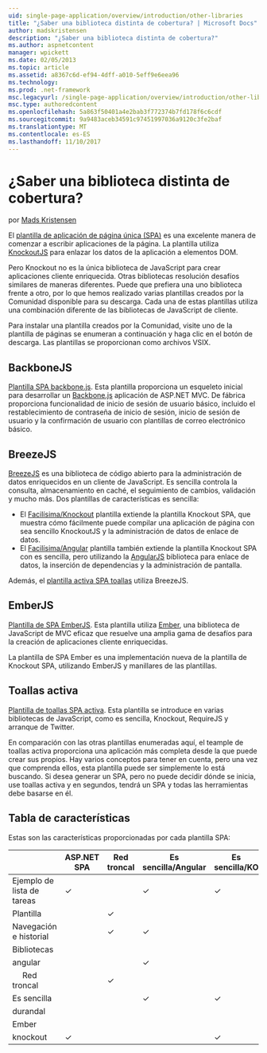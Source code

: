 ```yaml
---
uid: single-page-application/overview/introduction/other-libraries
title: "¿Saber una biblioteca distinta de cobertura? | Microsoft Docs"
author: madskristensen
description: "¿Saber una biblioteca distinta de cobertura?"
ms.author: aspnetcontent
manager: wpickett
ms.date: 02/05/2013
ms.topic: article
ms.assetid: a8367c6d-ef94-4dff-a010-5eff9e6eea96
ms.technology: 
ms.prod: .net-framework
msc.legacyurl: /single-page-application/overview/introduction/other-libraries
msc.type: authoredcontent
ms.openlocfilehash: 5a863f50401a4e2bab3f772374b7fd178f6c6cdf
ms.sourcegitcommit: 9a9483aceb34591c97451997036a9120c3fe2baf
ms.translationtype: MT
ms.contentlocale: es-ES
ms.lasthandoff: 11/10/2017
---
```

<a name="know-a-library-other-than-knockout"></a>¿Saber una biblioteca distinta de cobertura?
====================
por [Mads Kristensen](https://github.com/madskristensen)

El [plantilla de aplicación de página única (SPA)](knockoutjs-template.md) es una excelente manera de comenzar a escribir aplicaciones de la página. La plantilla utiliza [KnockoutJS](http://knockoutjs.com/) para enlazar los datos de la aplicación a elementos DOM.

Pero Knockout no es la única biblioteca de JavaScript para crear aplicaciones cliente enriquecida. Otras bibliotecas resolución desafíos similares de maneras diferentes. Puede que prefiera una uno biblioteca frente a otro, por lo que hemos realizado varias plantillas creados por la Comunidad disponible para su descarga. Cada una de estas plantillas utiliza una combinación diferente de las bibliotecas de JavaScript de cliente.

Para instalar una plantilla creados por la Comunidad, visite uno de la plantilla de páginas se enumeran a continuación y haga clic en el botón de descarga. Las plantillas se proporcionan como archivos VSIX.

## <a name="backbonejs"></a>BackboneJS

[Plantilla SPA backbone.js](../templates/backbonejs-template.md). Esta plantilla proporciona un esqueleto inicial para desarrollar un [Backbone.js](http://backbonejs.org/) aplicación de ASP.NET MVC. De fábrica proporciona funcionalidad de inicio de sesión de usuario básico, incluido el restablecimiento de contraseña de inicio de sesión, inicio de sesión de usuario y la confirmación de usuario con plantillas de correo electrónico básico.

## <a name="breezejs"></a>BreezeJS

[BreezeJS](http://www.breezejs.com/?utm_source=ms-spa) es una biblioteca de código abierto para la administración de datos enriquecidos en un cliente de JavaScript. Es sencilla controla la consulta, almacenamiento en caché, el seguimiento de cambios, validación y mucho más. Dos plantillas de características es sencilla:

- El [Facilísima/Knockout](../templates/breezeknockout-template.md) plantilla extiende la plantilla Knockout SPA, que muestra cómo fácilmente puede compilar una aplicación de página con sea sencillo KnockoutJS y la administración de datos de enlace de datos.
- El [Facilísima/Angular](../templates/breezeangular-template.md) plantilla también extiende la plantilla Knockout SPA con es sencilla, pero utilizando la [AngularJS](http://angularjs.org) biblioteca para enlace de datos, la inserción de dependencias y la administración de pantalla.

Además, el [plantilla activa SPA toallas](../templates/hottowel-template.md) utiliza BreezeJS.

## <a name="emberjs"></a>EmberJS

[Plantilla de SPA EmberJS](../templates/emberjs-template.md). Esta plantilla utiliza [Ember](http://emberjs.com/), una biblioteca de JavaScript de MVC eficaz que resuelve una amplia gama de desafíos para la creación de aplicaciones cliente enriquecidas.

La plantilla de SPA Ember es una implementación nueva de la plantilla de Knockout SPA, utilizando EmberJS y manillares de las plantillas.

## <a name="hot-towel"></a>Toallas activa

[Plantilla de toallas SPA activa](../templates/hottowel-template.md). Esta plantilla se introduce en varias bibliotecas de JavaScript, como es sencilla, Knockout, RequireJS y arranque de Twitter.

En comparación con las otras plantillas enumeradas aquí, el teample de toallas activa proporciona una aplicación más completa desde la que puede crear sus propios. Hay varios conceptos para tener en cuenta, pero una vez que comprenda ellos, esta plantilla puede ser simplemente lo está buscando. Si desea generar un SPA, pero no puede decidir dónde se inicia, use toallas activa y en segundos, tendrá un SPA y todas las herramientas debe basarse en él.

## <a name="feature-table"></a>Tabla de características

Estas son las características proporcionadas por cada plantilla SPA:

|  | ASP.NET SPA | Red troncal | Es sencilla/Angular | Es sencilla/KO | Ember | Toallas activa |
| --- | --- | --- | --- | --- | --- | --- |
| Ejemplo de lista de tareas | &#10003; |  | &#10003; | &#10003; | &#10003; |  |
| Plantilla |  | &#10003; |  |  |  | &#10003; |
| Navegación e historial |  | &#10003; | &#10003; |  | &#10003; | &#10003; |
| Bibliotecas |  |  |  |  |  |  |
| angular |  |  | &#10003; |  |  |  |
| &#8195; Red troncal |  | &#10003; |  |  |  |  |
| Es sencilla |  |  | &#10003; | &#10003; |  | &#10003; |
| durandal |  |  |  |  |  | &#10003; |
| Ember |  |  |  |  | &#10003; |  |
| knockout | &#10003; |  |  | &#10003; |  | &#10003; |
